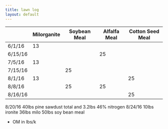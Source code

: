```yaml
---
title: lawn log
layout: default
---
```


|         | Milorganite | Soybean Meal | Alfalfa Meal | Cotton Seed Meal |
|---------|-------------|--------------|--------------|------------------|
| 6/1/16  | 13          |              |              |                  |
| 6/15/16 |             |              | 25           |                  |
| 7/5/16  | 13          |              |              |                  |
| 7/15/16 |             | 25           |              |                  |
| 8/1/16  | 13          |              |              | 25               |
| 8/8/16  |             | 25           | 25           |                  |
| 8/16/16 |             |              |              |    25            |
8/20/16 40lbs pine sawdust total and 3.2lbs 46% nitrogen
8/24/16 10lbs ironite 36lbs milo 50lbs soy bean meal
* OM in lbs/k
